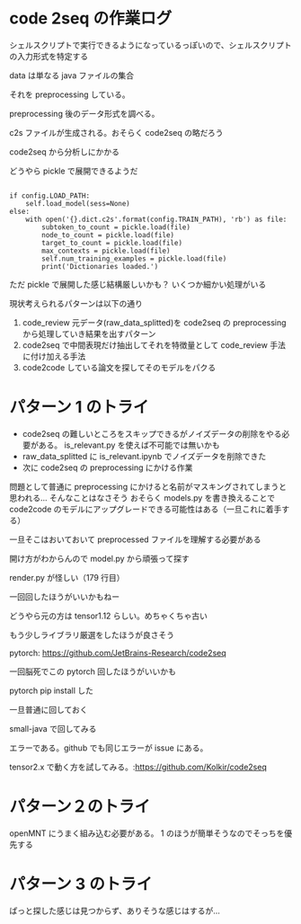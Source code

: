 # code 2seq の作業ログ

シェルスクリプトで実行できるようになっているっぽいので、シェルスクリプトの入力形式を特定する

data は単なる java ファイルの集合

それを preprocessing している。

preprocessing 後のデータ形式を調べる。

c2s ファイルが生成される。おそらく code2seq の略だろう

code2seq から分析しにかかる

どうやら pickle で展開できるようだ

```

if config.LOAD_PATH:
    self.load_model(sess=None)
else:
    with open('{}.dict.c2s'.format(config.TRAIN_PATH), 'rb') as file:
        subtoken_to_count = pickle.load(file)
        node_to_count = pickle.load(file)
        target_to_count = pickle.load(file)
        max_contexts = pickle.load(file)
        self.num_training_examples = pickle.load(file)
        print('Dictionaries loaded.')

```

ただ pickle で展開した感じ結構厳しいかも？
いくつか細かい処理がいる

現状考えられるパターンは以下の通り

1. code_review 元データ(raw_data_splitted)を code2seq の preprocessing から処理していき結果を出すパターン
2. code2seq で中間表現だけ抽出してそれを特徴量として code_review 手法に付け加える手法
3. code2code している論文を探してそのモデルをパクる

# パターン 1 のトライ

- code2seq の難しいところをスキップできるがノイズデータの削除をやる必要がある。 is_relevant.py を使えば不可能では無いかも
- raw_data_splitted に is_relevant.ipynb でノイズデータを削除できた
- 次に code2seq の preprocessing にかける作業

問題として普通に preprocessing にかけると名前がマスキングされてしまうと思われる...
そんなことはなさそう
おそらく models.py を書き換えることで code2code のモデルにアップグレードできる可能性はある（一旦これに着手する）

一旦そこはおいておいて preprocessed ファイルを理解する必要がある

開け方がわからんので model.py から頑張って探す

render.py が怪しい（179 行目）

一回回したほうがいいかもねー

どうやら元の方は tensor1.12 らしい。めちゃくちゃ古い

もう少しライブラリ厳選をしたほうが良さそう

pytorch: https://github.com/JetBrains-Research/code2seq

一回脳死でこの pytorch 回したほうがいいかも

pytorch pip install した

一旦普通に回しておく

small-java で回してみる

エラーである。github でも同じエラーが issue にある。

tensor2.x で動く方を試してみる。:https://github.com/Kolkir/code2seq

# パターン２のトライ

openMNT にうまく組み込む必要がある。
1 のほうが簡単そうなのでそっちを優先する

# パターン 3 のトライ

ぱっと探した感じは見つからず、ありそうな感じはするが...
